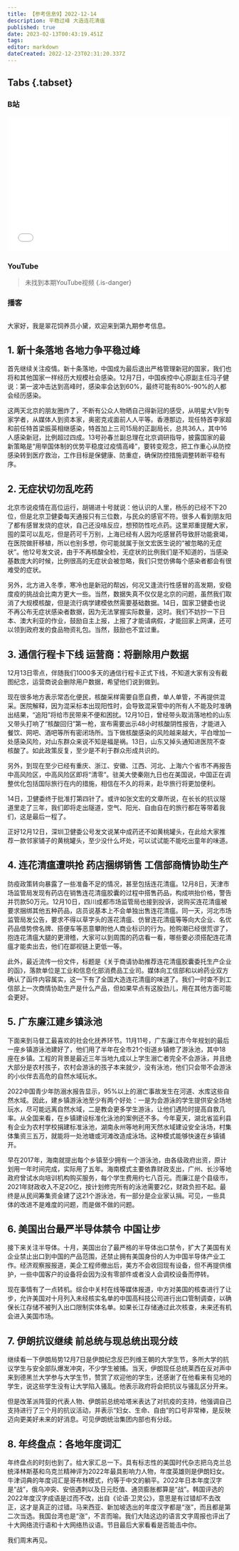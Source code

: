 ```yaml
---
title: 【参考信息9】2022-12-14
description: 平稳过峰 大造连花清瘟
published: true
date: 2023-02-13T00:43:19.451Z
tags: 
editor: markdown
dateCreated: 2022-12-23T02:31:20.337Z
---
```


## Tabs {.tabset}
### B站
<div style="position: relative; padding: 30% 45%;">
<iframe style="position: absolute; width: 100%; height: 100%; left: 0; top: 0;" src="//player.bilibili.com/player.html?&bvid=BV1eG411K7GQ&page=1&as_wide=1&high_quality=1&danmaku=1" scrolling="no" border="0" frameborder="no" framespacing="0" allowfullscreen="true"></iframe>
</div>

### YouTube
> 未找到本期YouTube视频
{.is-danger}

  
### 播客
<div class="podcast-player"></div>

## 

大家好，我是翠花饲养员小黛，欢迎来到第九期参考信息。

## 1. 新十条落地 各地力争平稳过峰

首先继续关注疫情。新十条落地，中国成为最后退出严格管理新冠的国家，我们也将和其他国家一样经历大规模社会感染。12月7日，中国疾控中心原副主任冯子健说：第一波冲击达到高峰时，感染率会达到60%，最终可能有80%-90%的人都会经历感染。

这两天北京的朋友圈炸了，不断有公众人物晒自己得新冠的感受，从明星大V到专家学者，从媒体人到资本家，奥密克戎面前人人平等。香港那边，现任特首李家超和前任特首梁振英相继感染，特首加上三司15局的正副局长，总共36人，其中16人感染新冠，比例超过四成。13号孙春兰副总理在北京调研指导，披露国家的最新策略是“用举国体制的优势平稳度过疫情高峰”，要转变观念，把工作重心从防控感染转到医疗救治，工作目标是保健康、防重症，确保防控措施调整转断平稳有序。

## 2. 无症状切勿乱吃药

北京市说疫情在高位运行，胡锡进十号就说：他认识的人里，杨乐的已经不下20位，但是北京卫健委每天通报只有三位数，与民众的感官不符。很多人看到朋友阳了都有感冒发烧的症状，自己还没啥反应，想预防性吃点药。这里郑重提醒大家，囤的菜可以乱吃，但是药可千万别，上海已经有人因为吃感冒药导致肝功能衰竭，在医院做肝移植，所以也别多想，你可能就属于张文宏医生说的“被忽略的无症状”。他12号发文说，由于不再核酸全检，无症状的比例我们是不知道的，当感染基数庞大的时候，比例很高的无症状会被忽略，我们只觉仿佛每个感染者都会有很难受的症状。

另外，北方进入冬季，寒冷也是新冠的帮凶，何况又逢流行性感冒的高发期，安稳度疫的挑战会比南方更大一些。当然，数据失真不仅仅是北京的问题，虽然我们取消了大规模核酸，但是流行病学建模依然需要基础数据。14日，国家卫健委也说不再公布无症状感染者数据，因为无法掌握实际数量，这时。我们不妨抄一下日本、澳大利亚的作业，鼓励自主上报，上报了才能请病假，才能回家上网课，还可以领到政府发的食品物资礼包。当然，鼓励也不宜过重。

## 3. 通信行程卡下线 运营商：将删除用户数据

12月13日零点，伴随我们1000多天的通信行程卡正式下线，不知道大家有没有截图纪念，运营商说会删除用户数据，希望他们说到做到。

现在很多地方表示常态化便民，核酸采样需要自愿自费，单人单管，不再提供混采。医院解释，因为混采标本出现阳性时，会导致混采管中的所有人不能及时准确出结果，“追阳”将给市民带来不便和困扰。12月10日，曾经带头取消落地检的山东又带头打响了“核酸回归”第一枪，宣布需要出示48小时核酸阴性报告，才能进入餐饮、网吧、酒吧等所有密闭场所。当下做核酸感染的风险越来越大，平白增加一处感染风险，对山东群众来说不知是福是祸。13日，山东又掉头通知进医院不查核酸了。如此政策反复，至少是不利于群众形成共识的。

另外，到现在至少已经有重庆、浙江、安徽、江西、河北、上海六个省市不再报告中高风险区，中高风险区即将“清零”。驻美大使秦刚九日也在美国说，中国正在调整优化包括国际旅行在内的措施，相信在不久的将来，赴华旅行将更加便利。

14日，卫健委终于批准打第四针了。或许如张文宏的文章所说，在长长的抗议隧道里走了三年，我们即将走出隧道，空气、阳光、自由自在的旅行都在等带着我们，这是最后一程了。

正好12月12日，深圳卫健委公号发文说某中成药还不如黄桃罐头，在此给大家推荐一款邻家铺子的黄桃罐头，至少没什么坏处，可以试试能不能吃出童年的味道。

## 4. 连花清瘟遭哄抢 药店捆绑销售 工信部商情协助生产

防疫政策转向暴露了一些准备不足的情况，甚至包括连花清瘟。12月8日，天津市场监管局发现有药店在销售连花清瘟胶囊的过程中搭售药品，构成哄抬价格，警告并罚款50万元。12月10日，四川成都市场监管局也接到投诉，说购买连花清瘟被要求捆绑其他五种药品，店员说基本上不会单独出售连花清瘟。同一天，河北市场监管局发公告，要求不得以草字头的莲花清瘟、仿冒连花清瘟等等向大企业、名优药品借势傍名牌、搭便车等恶意攀附他人商业标识的行为。抢购潮已经很荒谬了，抱连花清瘟大腿的更滑稽，大家可以到周围的药店看一看，哪些要必须搭配连花清瘟才能卖出去，他们在鄙视链上更低一等。

此外，最近流传一份文件，标题是《关于商请协助推荐连花清瘟胶囊委托生产企业的函》，落款单位是工业和信息化部消费品工业司。媒体向工信部和以岭药业双方确认了函件内容属实，这一下有了全国大造连花清瘟的味道了。我们一时查不到工信部上一次商情协助生产是什么产品，但如果早点有这股劲儿，用在其他方面可能会更好。

## 5. 广东廉江建乡镇泳池

下面来到马督工最喜欢的社会化抚养环节。11月11号，广东廉江市今年规划的最后一座乡镇游泳池建好了，他们用了半年在全市21个街道乡镇修了游泳池，其中18座在乡镇。工程的背景是最近三年当地九成以上学生溺亡者完全不会游泳，并且绝大部分是农村孩子，农村会游泳的孩子本来就少，没有泳池，他们只会带不会游泳的小伙伴去高危的自然水域玩水。

2022中国青少年防溺水报告显示，95%以上的溺亡事故发生在河道、水库这些自然水域。因此，建乡镇游泳池至少有两个好处：一是为会游泳的学生提供安全场地玩水，尽可能远离自然水域，二是教会更多学生游泳，让他们遇险时提高自救几率。从全国来看，在乡镇建设标准化泳池的案例还不多。今年夏天，湖北省监利县有企业为农村学校捐建标准泳池，湖南永州等地利用天然水域建设安全泳场，村集体集资三五万，就能将一处池塘或河滩改造成泳场。这种模式能够快速在乡镇铺开。

早在2017年，海南就提出每个乡镇至少拥有一个游泳池，由各级政府出资，原计划用一年时间完成，实际用了五年。海南模式主要依靠财政支出，广州、长沙等地政府曾试水向培训机构购买服务，每个学生费用约七八百元。而廉江是个县级市，2021年财政收入不足20亿，按计划修完所有的泳池需要2亿，财政负担不起。最终是从民间筹集资金建了这21个游泳池，有一部分是企业家认捐。可见，一些具体的改进不是难度的问题，而是做不做的问题。

## 6. 美国出台最严半导体禁令 中国让步

接下来关注半导体。十月，美国出台了最严格的半导体出口禁令，扩大了美国有关企业禁止出口到中国的产品范围，还禁止拥有美国身份的人为中国半导体产业工作。经济观察报报道，美企工程师撤出后，美方不会收回现有设备，但不再提供维护，一些中国客户的设备将会因为没有零部件或者没人会调校设备而停转。

现在事情有了一点转机。综合中关村在线等媒体报道，中方对美国的核查进行了让步，允许美国对十月列入未经核实名单的中国高科技公司进行出口管制调查，以确保长江存储不被列入出口限制实体名单。如果长江存储通过此次核查，未来还有机会进入美国市场。

## 7. 伊朗抗议继续 前总统与现总统出现分歧

继续看一下伊朗局势12月7日是伊朗纪念反巴列维王朝的大学生节，多所大学的抗议学生与安全部队爆发冲突，不少学生被捕。当天，伊朗现任总统莱西在反对声中来到德黑兰大学参与大学生节，赞赏了欢迎他的学生，还感谢了在他看来有见地的学生，说这些学生没有让大学陷入骚乱。他表示政府将会把抗议与骚乱区分开来。

但是改革派阵营的代表人物、伊朗前总统哈塔米表达了对抗疫的支持，他强调自己支持进行了三个月的抗议活动，并表示“妇女、生命、自由”的口号非常棒，是反映迈向更美好未来的好消息。可见伊朗统治集团内部也有分歧。

## 8. 年终盘点：各地年度词汇

年终盘点的时刻也到了。给大家汇总一下。具有标志性的美国时代杂志把乌克兰总统泽林斯基和乌克兰精神评为2022年最具影响力人物，年度英雄则是伊朗妇女。牛津词典的年度词汇是哥布林模式，约等于中文的躺平。2022年日本年度汉字是“战”，俄乌冲突、安倍遇刺以及日元贬值、通货膨胀都算是“战”。韩国评选的2022年度汉字成语是过而不改，出自《论语·卫灵公》，意思是有过错却不去改正，这才是真正的过错。马来西亚、新加坡选出的年度汉字都是“涨”，而且都是第二次当选。我国台湾也是“涨”，不言而喻。我们大陆这边的语言文字周报也评出了十大网络流行语和十大网络热议语。节目最后大家看看是否能击中你。

我们周末再见。

